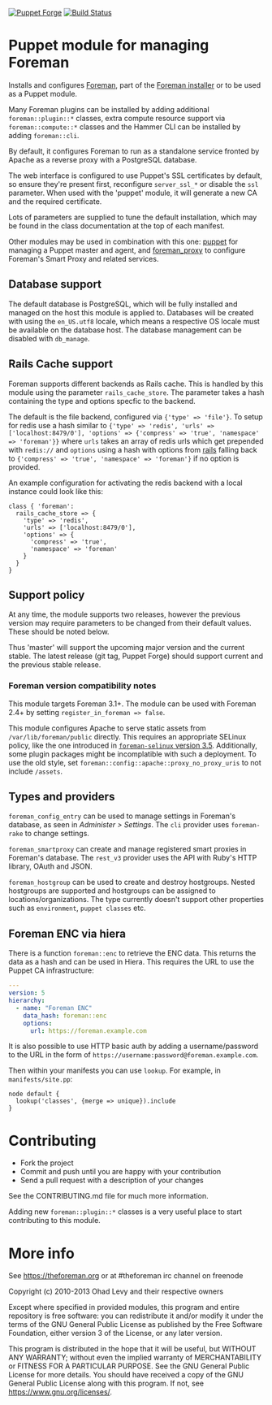[![Puppet Forge](https://img.shields.io/puppetforge/v/theforeman/foreman.svg)](https://forge.puppetlabs.com/theforeman/foreman)
[![Build Status](https://travis-ci.org/theforeman/puppet-foreman.svg?branch=master)](https://travis-ci.org/theforeman/puppet-foreman)

# Puppet module for managing Foreman

Installs and configures [Foreman](https://theforeman.org), part of the [Foreman
installer](https://github.com/theforeman/foreman-installer) or to be used as a
Puppet module.

Many Foreman plugins can be installed by adding additional `foreman::plugin::*`
classes, extra compute resource support via `foreman::compute::*` classes and
the Hammer CLI can be installed by adding `foreman::cli`.

By default, it configures Foreman to run as a standalone service fronted by
Apache as a reverse proxy with a PostgreSQL database.

The web interface is configured to use Puppet's SSL certificates by default, so
ensure they're present first, reconfigure `server_ssl_*` or disable the `ssl`
parameter. When used with the 'puppet' module, it will generate a new CA and
the required certificate.

Lots of parameters are supplied to tune the default installation, which may be
found in the class documentation at the top of each manifest.

Other modules may be used in combination with this one: [puppet](https://github.com/theforeman/puppet-puppet)
for managing a Puppet master and agent, and [foreman_proxy](https://github.com/theforeman/puppet-foreman_proxy)
to configure Foreman's Smart Proxy and related services.

## Database support

The default database is PostgreSQL, which will be fully installed and managed
on the host this module is applied to. Databases will be created with using the
`en_US.utf8` locale, which means a respective OS locale must be available on
the database host. The database management can be disabled with `db_manage`.

## Rails Cache support

Foreman supports different backends as Rails cache. This is handled by this
module using the parameter `rails_cache_store`. The parameter takes a hash
containing the type and options specfic to the backend.

The default is the file backend, configured via `{'type' => 'file'}`. To
setup for redis use a hash similar to `{'type' => 'redis', 'urls' => ['localhost:8479/0'], 'options' => {'compress' => 'true', 'namespace' => 'foreman'}}`
where `urls` takes an array of redis urls which get prepended with `redis://`
and `options` using a hash with options from [rails](https://guides.rubyonrails.org/caching_with_rails.html#activesupport-cache-store)
falling back to `{'compress' => 'true', 'namespace' => 'foreman'}` if no
option is provided.

An example configuration for activating the redis backend with a local instance
could look like this:

```puppet
class { 'foreman':
  rails_cache_store => {
    'type' => 'redis',
    'urls' => ['localhost:8479/0'],
    'options' => {
      'compress' => 'true',
      'namespace' => 'foreman'
    }
  }
}
```

## Support policy

At any time, the module supports two releases, however the previous version
may require parameters to be changed from their default values. These should
be noted below.

Thus 'master' will support the upcoming major version and the current stable.
The latest release (git tag, Puppet Forge) should support current and the
previous stable release.

### Foreman version compatibility notes

This module targets Foreman 3.1+.
The module can be used with Foreman 2.4+ by setting `register_in_foreman => false`.

This module configures Apache to serve static assets from
`/var/lib/foreman/public` directly. This requires an appropriate
SELinux policy, like the one introduced in [`foreman-selinux`
version 3.5](https://projects.theforeman.org/issues/35402).
Additionally, some plugin packages might be incomplatible with such
a deployment. To use the old style, set
`foreman::config::apache::proxy_no_proxy_uris` to not include `/assets`.

## Types and providers

`foreman_config_entry` can be used to manage settings in Foreman's database, as
seen in _Administer > Settings_. The `cli` provider uses `foreman-rake` to change settings.

`foreman_smartproxy` can create and manage registered smart proxies in
Foreman's database. The `rest_v3` provider uses the API with Ruby's HTTP library, OAuth and JSON.

`foreman_hostgroup` can be used to create and destroy hostgroups. Nested hostgroups are supported
and hostgroups can be assigned to locations/organizations.
The type currently doesn't support other properties such as `environment`, `puppet classes` etc.

## Foreman ENC via hiera

There is a function `foreman::enc` to retrieve the ENC data. This returns the
data as a hash and can be used in Hiera. This requires the URL to use the
Puppet CA infrastructure:

```yaml
---
version: 5
hierarchy:
  - name: "Foreman ENC"
    data_hash: foreman::enc
    options:
      url: https://foreman.example.com
```

It is also possible to use HTTP basic auth by adding a username/password to the
URL in the form of `https://username:password@foreman.example.com`.

Then within your manifests you can use `lookup`. For example, in
`manifests/site.pp`:

```puppet
node default {
  lookup('classes', {merge => unique}).include
}
```

# Contributing

* Fork the project
* Commit and push until you are happy with your contribution
* Send a pull request with a description of your changes

See the CONTRIBUTING.md file for much more information.

Adding new `foreman::plugin::*` classes is a very useful place to start
contributing to this module.

# More info

See https://theforeman.org or at #theforeman irc channel on freenode

Copyright (c) 2010-2013 Ohad Levy and their respective owners

Except where specified in provided modules, this program and entire
repository is free software: you can redistribute it and/or modify
it under the terms of the GNU General Public License as published by
the Free Software Foundation, either version 3 of the License, or
any later version.

This program is distributed in the hope that it will be useful,
but WITHOUT ANY WARRANTY; without even the implied warranty of
MERCHANTABILITY or FITNESS FOR A PARTICULAR PURPOSE.  See the
GNU General Public License for more details.
You should have received a copy of the GNU General Public License
along with this program.  If not, see <https://www.gnu.org/licenses/>.
